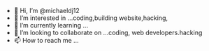 - 👋 Hi, I’m @michaeldj12
- 👀 I’m interested in ...coding,building website,hacking,
- 🌱 I’m currently learning ...
- 💞️ I’m looking to collaborate on ...coding, web developers.hacking
- 📫 How to reach me ...

<!---
michaeldj12/michaeldj12 is a ✨ special ✨ repository because its `README.md` (this file) appears on your GitHub profile.
You can click the Preview link to take a look at your changes.
--->

